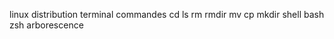 linux
	distribution
	terminal
		commandes
			cd
			ls
			rm
			rmdir
			mv
			cp
			mkdir
		shell
			bash
			zsh
	arborescence